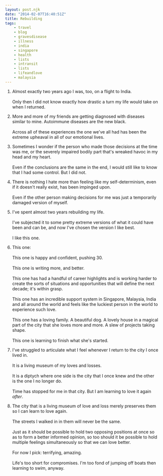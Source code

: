 ```yaml
---
layout: post.njk
date: "2014-02-07T16:40:51Z"
title: Rebuilding
tags:
    - travel
    - blog
    - gravesdisease
    - illness
    - india
    - singapore
    - health
    - lists
    - intransit
    - lists
    - lifeandlove
    - malaysia
---
```


1. Almost exactly two years ago I was, too, on a flight to India.<br /><br />Only then I did not know exactly how drastic a turn my life would take on when I returned.

2.  More and more of my friends are getting diagnosed with diseases similar to mine. Autoimmune diseases are the new black.<br /><br />Across all of these experiences the one we've all had has been the extreme upheaval in all of our emotional lives.

3. Sometimes I wonder if the person who made those decisions at the time was me, or the severely impaired bodily part that's wreaked havoc in my head and my heart.<br /><br />Even if the conclusions are the same in the end, I would still like to know that I had some control. But I did not.

4. There is nothing I hate more than feeling like my self-determinism, even if it doesn't really exist, has been impinged upon.<br /><br />Even if the other person making decisions for me was just a temporarily damaged version of myself.

5. I've spent almost two years rebuilding my life.<br /><br />I've subjected it to some pretty extreme versions of what it could have been and can be, and now I've chosen the version I like best.<br /><br />I like this one.

6. This one:<br /><br />This one is happy and confident, pushing 30.<br /><br />This one is writing more, and better.<br /><br />This one has had a handful of career highlights and is working harder to create the sorts of situations and opportunities that will define the next decade; it's within grasp.<br /><br />This one has an incredible support system in Singapore, Malaysia, India and all around the world and feels like the luckiest person in the world to experience such love.<br /><br />This one has a loving family. A beautiful dog. A lovely house in a magical part of the city that she loves more and more. A slew of projects taking shape.<br /><br />This one is learning to finish what she's started.

7. I've struggled to articulate what I feel whenever I return to the city I once lived in.<br /><br />It is a living museum of my loves and losses.<br /><br />It is a diptych where one side is the city that I once knew and the other is the one I no longer do.<br /><br />Time has stopped for me in that city. But I am learning to love it again *after*.

8. The city that is a living museum of love and loss merely preserves them so I can learn to love again.<br /><br />The streets I walked in in them will never be the same.<br /><br />Just as it should be possible to hold two opposing positions at once so as to form a better informed opinion, so too should it be possible to hold multiple feelings simultaneously so that we can love better.<br /><br />For now I pick: terrifying, amazing.<br /><br />Life's too short for compromises. I'm too fond of jumping off boats then learning to swim, anyway.
